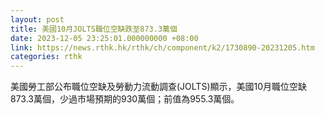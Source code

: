 ```yaml
---
layout: post
title: 美國10月JOLTS職位空缺跌至873.3萬個
date: 2023-12-05 23:25:01.000000000 +08:00
link: https://news.rthk.hk/rthk/ch/component/k2/1730890-20231205.htm
categories: rthk
---
```


美國勞工部公布職位空缺及勞動力流動調查(JOLTS)顯示，美國10月職位空缺873.3萬個，少過市場預期的930萬個；前值為955.3萬個。
